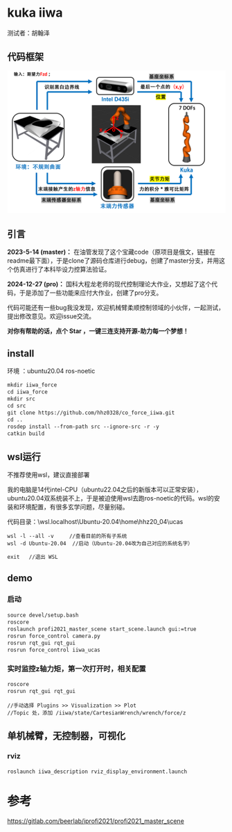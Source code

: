 # kuka iiwa
测试者：胡翰泽

## 代码框架
![](https://github.com/hhz0328/co_force_iiwa/blob/pro/1.png)

## 引言
**2023-5-14 (master)：** 在油管发现了这个宝藏code（原项目是俄文，链接在readme最下面），于是clone了源码仓库进行debug，创建了master分支，并用这个仿真进行了本科毕设力控算法验证。

**2024-12-27 (pro)：** 国科大程龙老师的现代控制理论大作业，又想起了这个代码，于是添加了一些功能来应付大作业，创建了pro分支。

代码可能还有一些bug我没发现，欢迎机械臂柔顺控制领域的小伙伴，一起测试，提出修改意见。欢迎issue交流。

**对你有帮助的话，点个 Star ，一键三连支持开源-助力每一个梦想！**

## install
环境 ：ubuntu20.04    ros-noetic
```
mkdir iiwa_force
cd iiwa_force
mkdir src
cd src
git clone https://github.com/hhz0328/co_force_iiwa.git
cd ..
rosdep install --from-path src --ignore-src -r -y
catkin build
```

## wsl运行
不推荐使用wsl，建议直接部署

我的电脑是14代intel-CPU（ubuntu22.04之后的新版本可以正常安装），ubuntu20.04双系统装不上，于是被迫使用wsl去跑ros-noetic的代码。wsl的安装和环境配置，有很多玄学问题，尽量别碰。

代码目录：\\wsl.localhost\Ubuntu-20.04\home\hhz20_04\ucas
```
wsl -l --all -v     //查看目前的所有子系统
wsl -d Ubuntu-20.04  //启动（Ubuntu-20.04改为自己对应的系统名字）
```
```
exit   //退出 WSL
```

## demo
### 启动
```
source devel/setup.bash
roscore
roslaunch profi2021_master_scene start_scene.launch gui:=true
rosrun force_control camera.py
rosrun rqt_gui rqt_gui
rosrun force_control iiwa_ucas
```
### 实时监控z轴力矩，第一次打开时，相关配置
```
roscore
rosrun rqt_gui rqt_gui

//手动选择 Plugins >> Visualization >> Plot
//Topic 处，添加 /iiwa/state/CartesianWrench/wrench/force/z

```

## 单机械臂，无控制器，可视化
### rviz
```
roslaunch iiwa_description rviz_display_environment.launch
```
# 参考
https://gitlab.com/beerlab/iprofi2021/profi2021_master_scene
